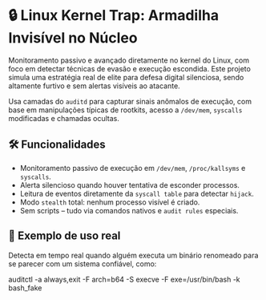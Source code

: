 
# 🔒 Linux Kernel Trap: Armadilha Invisível no Núcleo

Monitoramento passivo e avançado diretamente no kernel do Linux, com foco em detectar técnicas de evasão e execução escondida. Este projeto simula uma estratégia real de elite para defesa digital silenciosa, sendo altamente furtivo e sem alertas visíveis ao atacante.

Usa camadas do `auditd` para capturar sinais anômalos de execução, com base em manipulações típicas de rootkits, acesso a `/dev/mem`, `syscalls` modificadas e chamadas ocultas.

## 🛠️ Funcionalidades

* Monitoramento passivo de execução em `/dev/mem`, `/proc/kallsyms` e `syscalls`.
* Alerta silencioso quando houver tentativa de esconder processos.
* Leitura de eventos diretamente da `syscall table` para detectar `hijack`.
* Modo `stealth` total: nenhum processo visível é criado.
* Sem scripts – tudo via comandos nativos e `audit rules` especiais.

## 🚀 Exemplo de uso real

Detecta em tempo real quando alguém executa um binário renomeado para se parecer com um sistema confiável, como:

auditctl -a always,exit -F arch=b64 -S execve -F exe=/usr/bin/bash -k bash_fake
